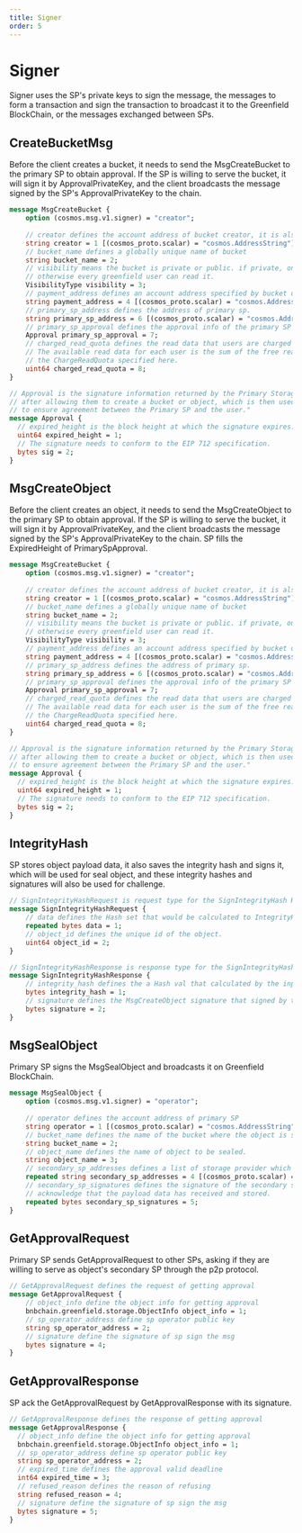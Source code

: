 ```yaml
---
title: Signer
order: 5
---
```


# Signer

Signer uses the SP's private keys to sign the message, the messages to form a transaction and sign the transaction to 
broadcast it to the Greenfield BlockChain, or the messages exchanged between SPs.

## CreateBucketMsg

Before the client creates a bucket, it needs to send the MsgCreateBucket to the primary SP to obtain approval. If the SP
is willing to serve the bucket, it will sign it by ApprovalPrivateKey, and the client broadcasts the message signed by 
the SP's ApprovalPrivateKey to the chain.

```protobuf
message MsgCreateBucket {
    option (cosmos.msg.v1.signer) = "creator";
    
    // creator defines the account address of bucket creator, it is also the bucket owner.
    string creator = 1 [(cosmos_proto.scalar) = "cosmos.AddressString"];
    // bucket_name defines a globally unique name of bucket
    string bucket_name = 2;
    // visibility means the bucket is private or public. if private, only bucket owner or grantee can read it,
    // otherwise every greenfield user can read it.
    VisibilityType visibility = 3;
    // payment_address defines an account address specified by bucket owner to pay the read fee. Default: creator
    string payment_address = 4 [(cosmos_proto.scalar) = "cosmos.AddressString"];
    // primary_sp_address defines the address of primary sp.
    string primary_sp_address = 6 [(cosmos_proto.scalar) = "cosmos.AddressString"];
    // primary_sp_approval defines the approval info of the primary SP which indicates that primary sp confirm the user's request.
    Approval primary_sp_approval = 7;
    // charged_read_quota defines the read data that users are charged for, measured in bytes.
    // The available read data for each user is the sum of the free read data provided by SP and
    // the ChargeReadQuota specified here.
    uint64 charged_read_quota = 8;
}

// Approval is the signature information returned by the Primary Storage Provider (SP) to the user
// after allowing them to create a bucket or object, which is then used for verification on the chain
// to ensure agreement between the Primary SP and the user."
message Approval {
  // expired_height is the block height at which the signature expires.
  uint64 expired_height = 1;
  // The signature needs to conform to the EIP 712 specification.
  bytes sig = 2;
}
```

## MsgCreateObject

Before the client creates an object, it needs to send the MsgCreateObject to the primary SP to obtain approval. If the SP
is willing to serve the bucket, it will sign it by ApprovalPrivateKey, and the client broadcasts the message signed by
the SP's ApprovalPrivateKey to the chain. SP fills the ExpiredHeight of PrimarySpApproval.

```protobuf
message MsgCreateBucket {
    option (cosmos.msg.v1.signer) = "creator";
    
    // creator defines the account address of bucket creator, it is also the bucket owner.
    string creator = 1 [(cosmos_proto.scalar) = "cosmos.AddressString"];
    // bucket_name defines a globally unique name of bucket
    string bucket_name = 2;
    // visibility means the bucket is private or public. if private, only bucket owner or grantee can read it,
    // otherwise every greenfield user can read it.
    VisibilityType visibility = 3;
    // payment_address defines an account address specified by bucket owner to pay the read fee. Default: creator
    string payment_address = 4 [(cosmos_proto.scalar) = "cosmos.AddressString"];
    // primary_sp_address defines the address of primary sp.
    string primary_sp_address = 6 [(cosmos_proto.scalar) = "cosmos.AddressString"];
    // primary_sp_approval defines the approval info of the primary SP which indicates that primary sp confirm the user's request.
    Approval primary_sp_approval = 7;
    // charged_read_quota defines the read data that users are charged for, measured in bytes.
    // The available read data for each user is the sum of the free read data provided by SP and
    // the ChargeReadQuota specified here.
    uint64 charged_read_quota = 8;
}

// Approval is the signature information returned by the Primary Storage Provider (SP) to the user
// after allowing them to create a bucket or object, which is then used for verification on the chain
// to ensure agreement between the Primary SP and the user."
message Approval {
  // expired_height is the block height at which the signature expires.
  uint64 expired_height = 1;
  // The signature needs to conform to the EIP 712 specification.
  bytes sig = 2;
}
```

## IntegrityHash

SP stores object payload data, it also saves the integrity hash and signs it, which will be used for seal object, and 
these integrity hashes and signatures will also be used for challenge.

```protobuf
// SignIntegrityHashRequest is request type for the SignIntegrityHash RPC method.
message SignIntegrityHashRequest {
    // data defines the Hash set that would be calculated to IntegrityHash and signed by the PrimarySP approval address.
    repeated bytes data = 1;
    // object_id defines the unique id of the object.
    uint64 object_id = 2;
}

// SignIntegrityHashResponse is response type for the SignIntegrityHash RPC method.
message SignIntegrityHashResponse {
    // integrity_hash defines the a Hash val that calculated by the input.
    bytes integrity_hash = 1;
    // signature defines the MsgCreateObject signature that signed by the PrimarySP approval address.
    bytes signature = 2;
}
```

## MsgSealObject

Primary SP signs the MsgSealObject and broadcasts it on Greenfield BlockChain.

```protobuf
message MsgSealObject {
    option (cosmos.msg.v1.signer) = "operator";
    
    // operator defines the account address of primary SP
    string operator = 1 [(cosmos_proto.scalar) = "cosmos.AddressString"];
    // bucket_name defines the name of the bucket where the object is stored.
    string bucket_name = 2;
    // object_name defines the name of object to be sealed.
    string object_name = 3;
    // secondary_sp_addresses defines a list of storage provider which store the redundant data.
    repeated string secondary_sp_addresses = 4 [(cosmos_proto.scalar) = "cosmos.AddressString"];
    // secondary_sp_signatures defines the signature of the secondary sp that can
    // acknowledge that the payload data has received and stored.
    repeated bytes secondary_sp_signatures = 5;
}
```

## GetApprovalRequest

Primary SP sends GetApprovalRequest to other SPs, asking if they are willing to serve as object's secondary SP through 
the p2p protocol.

```protobuf
// GetApprovalRequest defines the request of getting approval
message GetApprovalRequest {
    // object_info define the object info for getting approval
    bnbchain.greenfield.storage.ObjectInfo object_info = 1;
    // sp_operator_address define sp operator public key
    string sp_operator_address = 2;
    // signature define the signature of sp sign the msg
    bytes signature = 4;
}
```

## GetApprovalResponse

SP ack the GetApprovalRequest by GetApprovalResponse with its signature.

```protobuf
// GetApprovalResponse defines the response of getting approval
message GetApprovalResponse {
  // object_info define the object info for getting approval
  bnbchain.greenfield.storage.ObjectInfo object_info = 1;
  // sp_operator_address define sp operator public key
  string sp_operator_address = 2;
  // expired_time defines the approval valid deadline
  int64 expired_time = 3;
  // refused_reason defines the reason of refusing
  string refused_reason = 4;
  // signature define the signature of sp sign the msg
  bytes signature = 5;
}
```